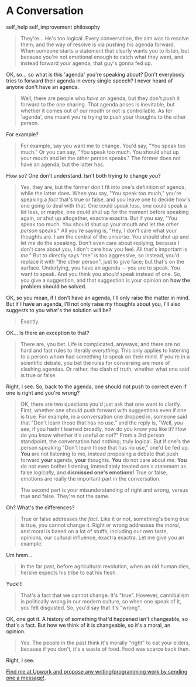 # A Conversation
self_help self_improvement philosophy

> They're... He's too logical. Every conversation, the aim was to resolve them; and the way of resolve is via pushing _his_ agenda forward. When someone starts a statement that clearly wants you to listen, but because you're not emotional enough to catch what they want, and instead forward _your_ agenda, that guy's gonna fed up. 

OK, so... so what is this 'agenda' you're speaking about? Don't everybody tries to forward their agenda in every single speech? I never heard of anyone don't have an agenda. 

> Well, there are people who _have_ an agenda, but they don't _push_ it forward to the one sharing. That agenda arises is inevitable, but whether it comes out of our mouth or not is controllable. As for 'agenda', one meant you're trying to push your thoughts to the other person. 

For example? 

> For example, say you want me to change. You'd say, "You speak too much." Or you can say, "You speak too much. You should shut up your mouth and let the other person speaks." The former does not have an agenda, but the latter has. 

How so? One don't understand. Isn't both trying to change _you_? 

> Yes, they are, but the former don't fit into one's definition of agenda, while the latter does. When you say, "You speak too much," you're speaking a _fact_ that's true or false, and you leave one to decide how's one going to deal with that. One could speak less, one could speak a lot less, or maybe, one could shut up for the moment before speaking again, or shut up altogether, exactra exactra. But if you say, "You speak too much. You should shut up your mouth and let the _other person_ speaks." All you're saying is, "Hey, I don't care what your thoughts are. I am the central of the universe. You should shut up and let _me_ do the speaking. Don't even care about replying, because I don't care about you, I don't care how you feel. All that's important is _me_." But to directly says "me" is too aggressive, so instead, you'd replace it with "the other person", just to give face; but that's on the surface. Underlying, you have an agenda -- you are to speak. You want to speak. And you think you _should_ speak instead of one. So, you give a suggestion, and that suggestion is your opinion on **how the problem should be solved.** 

OK, so you mean, if I don't have an agenda, I'll only raise the matter in mind. But if I have an agenda, I'll not only raise my thoughts about you, I'll also suggests to you what's the solution will be? 

> Exactly. 

OK... Is there an exception to that? 

> There are, you bet. Life is complicated, anyways; and there are no hard and fast rules to literally _everything_. This only applies to listening to a person whom had something to speak on their mind. If you're in a scientific debate, you bet the rules for conversing are more of clashing agendas. Or rather, the clash of truth, whether what one said is true or false. 

Right, I see. So, back to the agenda, one should not push to correct even if one is right and you're wrong? 

> OK, there are two questions you'd just ask that one want to clarify. First, whether one should push forward with suggestions even if one is true. For example, in a conversation one dropped in, someone said that "Don't learn those that has no use." and the reply is, "Well, _you see_, if you hadn't learned broadly, how do you know you like it? How do you know whether it's useful or not?" From a 3rd person standpoint, the conversation had nothing; truly logical. But if one's the person speaking "Don't learn those that has no use," one'd be fed up. **You** are not listening to me, instead proposing a debate that push forward **your** agenda, **your** thoughts. **You** do not care about _me_. **You** do not even bother listening, immediately treated one's statement as false _logically_, and **dismissed one's emotions!** True or false, emotions are really the important part in the conversation. 
>
> The second part is your misunderstanding of right and wrong, versus true and false. They're not the same. 

Oh? What's the differences? 

> True or false addresses the _fact_. Like it or not, something's being true is true, you cannot change it. Right or wrong addresses the _moral_, and moral is based on a lot of stuffs, including our own taste, opinions, our cultural influence, exactra exactra. Let me give you an example. 

Um hmm...

> In the far past, before agricultural revolution, when an old human dies, he/she expects his tribe to eat his flesh. 

Yuck!!!

> That's a fact that we cannot change. It's "true". However, cannibalism is politically wrong in our modern culture, so when one speak of it, you felt disgusted. So, you'd say that it's "wrong". 

OK, one got it. A history of something that'd happened isn't changeable, so that's a fact. But how we think of it is changeable, so it's a moral, an opinion. 

> Yes. The people in the past think it's morally "right" to eat your elders, because if you don't, it's a waste of food. Food was scarce back then. 

Right, I see. 


[Find me at Upwork and propose any writing/programming work by sending one a message!](https://www.upwork.com/freelancers/~011a1c60f09fff5f90?mp_source=share). 